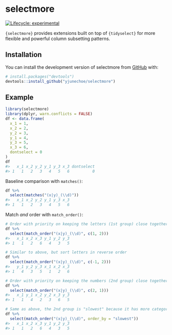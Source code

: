 
<!-- README.md is generated from README.Rmd. Please edit that file -->

# selectmore

<!-- badges: start -->

[![Lifecycle:
experimental](https://img.shields.io/badge/lifecycle-experimental-orange.svg)](https://lifecycle.r-lib.org/articles/stages.html#experimental)
<!-- badges: end -->

`{selectmore}` provides extensions built on top of `{tidyselect}` for
more flexible and powerful column subsetting patterns.

## Installation

You can install the development version of selectmore from
[GitHub](https://github.com/) with:

``` r
# install.packages("devtools")
devtools::install_github("yjunechoe/selectmore")
```

## Example

``` r
library(selectmore)
library(dplyr, warn.conflicts = FALSE)
df <- data.frame(
  x_1 = 1,
  x_2 = 2,
  y_2 = 3,
  y_1 = 4,
  y_3 = 5,
  x_3 = 6,
  dontselect = 0
)
df
#>   x_1 x_2 y_2 y_1 y_3 x_3 dontselect
#> 1   1   2   3   4   5   6          0
```

Baseline comparison with `matches()`:

``` r
df %>%
  select(matches("(x|y)_(\\d)"))
#>   x_1 x_2 y_2 y_1 y_3 x_3
#> 1   1   2   3   4   5   6
```

Match *and* order with `match_order()`:

``` r
# Order with priority on keeping the letters (1st group) close together
df %>%
  select(match_order("(x|y)_(\\d)", c(1, 2)))
#>   x_1 x_2 x_3 y_1 y_2 y_3
#> 1   1   2   6   4   3   5

# Similar to above, but sort letters in reverse order
df %>%
  select(match_order("(x|y)_(\\d)", c(-1, 2)))
#>   y_1 y_2 y_3 x_1 x_2 x_3
#> 1   4   3   5   1   2   6

# Order with priority on keeping the numbers (2nd group) close together
df %>%
  select(match_order("(x|y)_(\\d)", c(2, 1)))
#>   x_1 y_1 x_2 y_2 x_3 y_3
#> 1   1   4   2   3   6   5

# Same as above, the 2nd group is "slowest" because it has more categories
df %>%
  select(match_order("(x|y)_(\\d)", order_by = "slowest"))
#>   x_1 x_2 x_3 y_1 y_2 y_3
#> 1   1   2   6   4   3   5
```
